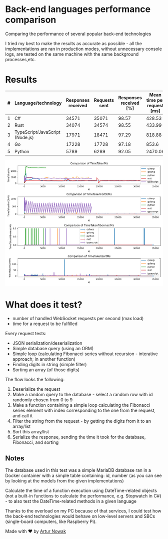 # Back-end languages performance comparison

Comparing the performance of several popular back-end technologies

I tried my best to make the results as accurate as possible - all the implementations are ran in production modes, without unnecessary console logs, are tested on the same machine with the same background processes,etc.

# Results

| #   | Language/technology             | Responses received | Requests sent | Responses received [%] | Mean time per request [ms] | Requests per second |
| --- | ------------------------------- | ------------------ | ------------- | ---------------------- | -------------------------- | -------------------- |
| 1   | C#                              | 34571              | 35071         | 98.57                  | 428.53                     | 1152.37              |
| 2   | Rust                            | 34074              | 34574         | 98.55                  | 433.99                     | 1135.8               |
| 3   | TypeScript/JavaScript (Node.js) | 17971              | 18471         | 97.29                  | 818.88                     | 599.03               |
| 4   | Go                              | 17228              | 17728         | 97.18                  | 853.6                      | 574.27               |
| 5   | Python                          | 5789               | 6289          | 92.05                  | 2470.08                    | 192.97               |

![Results](visualize/results.png "Results")

# What does it test?

- number of handled WebSocket requests per second (max load)
- time for a request to be fulfilled

Every request tests:

- JSON serialization/deserialization
- Simple database query (using an ORM)
- Simple loop (calculating Fibonacci series without recursion - interative approach; in another function)
- Finding digits in string (simple filter)
- Sorting an array (of those digits)

The flow looks the following:

1. Deserialize the request
1. Make a random query to the database - select a random row with id randomly chosen from 0 to 9
1. Make a function containing a simple loop calculating the Fibonacci series element with index corresponding to the one from the request, and call it
1. Filter the string from the request - by getting the digits from it to an array/list
1. Sort this array/list
1. Serialize the response, sending the time it took for the database, Fibonacci, and sorting

## Notes

The database used in this test was a simple MariaDB database ran in a Docker container with a simple table containing: id, number (as you can see by looking at the models from the given implementations)

Calculate the time of a function execution using DateTime-related objects (not a built-in functions to calculate the performance, e.g. Stopwatch in C#) - to also test the DateTime-related methods in a given language

Thanks to the overload on my PC because of that services, I could test how the back-end technologies would behave on low-level servers and SBCs (single-board computers, like Raspberry Pi).

Made with ❤️ by [Artur Nowak](https://github.com/Arciiix)
